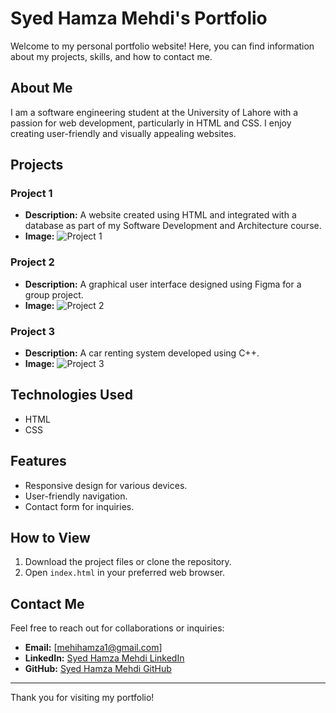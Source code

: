 # Syed Hamza Mehdi's Portfolio

Welcome to my personal portfolio website! Here, you can find information about my projects, skills, and how to contact me.

## About Me

I am a software engineering student at the University of Lahore with a passion for web development, particularly in HTML and CSS. I enjoy creating user-friendly and visually appealing websites.

## Projects

### Project 1
- **Description:** A website created using HTML and integrated with a database as part of my Software Development and Architecture course.
- **Image:** ![Project 1](images/image1.png)

### Project 2
- **Description:** A graphical user interface designed using Figma for a group project.
- **Image:** ![Project 2](images/image2.png)

### Project 3
- **Description:** A car renting system developed using C++.
- **Image:** ![Project 3](images/image3.png)

## Technologies Used
- HTML
- CSS

## Features
- Responsive design for various devices.
- User-friendly navigation.
- Contact form for inquiries.

## How to View
1. Download the project files or clone the repository.
2. Open `index.html` in your preferred web browser.

## Contact Me
Feel free to reach out for collaborations or inquiries:
- **Email:** [mehihamza1@gmail.com]
- **LinkedIn:** [Syed Hamza Mehdi LinkedIn](https://www.linkedin.com/in/syed-hamza-mehdi-3b8729245/)
- **GitHub:** [Syed Hamza Mehdi GitHub](https://github.com/syedhamzamehdiii)

---

Thank you for visiting my portfolio!
